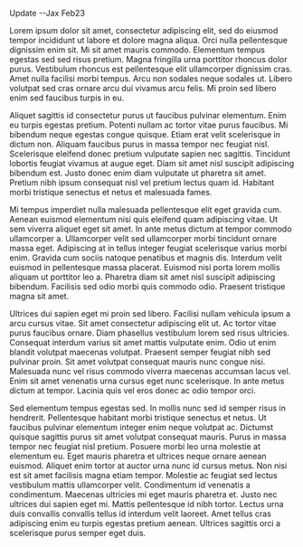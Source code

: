 Update --Jax Feb23

Lorem ipsum dolor sit amet, consectetur adipiscing elit, sed do eiusmod tempor incididunt ut labore et dolore magna aliqua. Orci nulla pellentesque dignissim enim sit. Mi sit amet mauris commodo. Elementum tempus egestas sed sed risus pretium. Magna fringilla urna porttitor rhoncus dolor purus. Vestibulum rhoncus est pellentesque elit ullamcorper dignissim cras. Amet nulla facilisi morbi tempus. Arcu non sodales neque sodales ut. Libero volutpat sed cras ornare arcu dui vivamus arcu felis. Mi proin sed libero enim sed faucibus turpis in eu.

Aliquet sagittis id consectetur purus ut faucibus pulvinar elementum. Enim eu turpis egestas pretium. Potenti nullam ac tortor vitae purus faucibus. Mi bibendum neque egestas congue quisque. Etiam erat velit scelerisque in dictum non. Aliquam faucibus purus in massa tempor nec feugiat nisl. Scelerisque eleifend donec pretium vulputate sapien nec sagittis. Tincidunt lobortis feugiat vivamus at augue eget. Diam sit amet nisl suscipit adipiscing bibendum est. Justo donec enim diam vulputate ut pharetra sit amet. Pretium nibh ipsum consequat nisl vel pretium lectus quam id. Habitant morbi tristique senectus et netus et malesuada fames.

Mi tempus imperdiet nulla malesuada pellentesque elit eget gravida cum. Aenean euismod elementum nisi quis eleifend quam adipiscing vitae. Ut sem viverra aliquet eget sit amet. In ante metus dictum at tempor commodo ullamcorper a. Ullamcorper velit sed ullamcorper morbi tincidunt ornare massa eget. Adipiscing at in tellus integer feugiat scelerisque varius morbi enim. Gravida cum sociis natoque penatibus et magnis dis. Interdum velit euismod in pellentesque massa placerat. Euismod nisi porta lorem mollis aliquam ut porttitor leo a. Pharetra diam sit amet nisl suscipit adipiscing bibendum. Facilisis sed odio morbi quis commodo odio. Praesent tristique magna sit amet.

Ultrices dui sapien eget mi proin sed libero. Facilisi nullam vehicula ipsum a arcu cursus vitae. Sit amet consectetur adipiscing elit ut. Ac tortor vitae purus faucibus ornare. Diam phasellus vestibulum lorem sed risus ultricies. Consequat interdum varius sit amet mattis vulputate enim. Odio ut enim blandit volutpat maecenas volutpat. Praesent semper feugiat nibh sed pulvinar proin. Sit amet volutpat consequat mauris nunc congue nisi. Malesuada nunc vel risus commodo viverra maecenas accumsan lacus vel. Enim sit amet venenatis urna cursus eget nunc scelerisque. In ante metus dictum at tempor. Lacinia quis vel eros donec ac odio tempor orci.

Sed elementum tempus egestas sed. In mollis nunc sed id semper risus in hendrerit. Pellentesque habitant morbi tristique senectus et netus. Ut faucibus pulvinar elementum integer enim neque volutpat ac. Dictumst quisque sagittis purus sit amet volutpat consequat mauris. Purus in massa tempor nec feugiat nisl pretium. Posuere morbi leo urna molestie at elementum eu. Eget mauris pharetra et ultrices neque ornare aenean euismod. Aliquet enim tortor at auctor urna nunc id cursus metus. Non nisi est sit amet facilisis magna etiam tempor. Molestie ac feugiat sed lectus vestibulum mattis ullamcorper velit. Condimentum id venenatis a condimentum. Maecenas ultricies mi eget mauris pharetra et. Justo nec ultrices dui sapien eget mi. Mattis pellentesque id nibh tortor. Lectus urna duis convallis convallis tellus id interdum velit laoreet. Amet tellus cras adipiscing enim eu turpis egestas pretium aenean. Ultrices sagittis orci a scelerisque purus semper eget duis.
